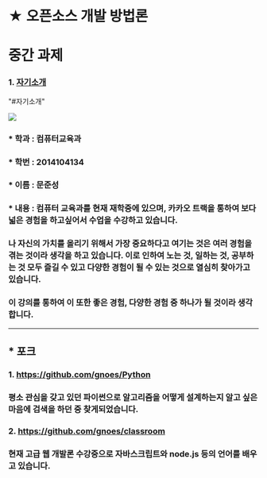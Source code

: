 
# ★ 오픈소스 개발 방법론

# 중간 과제 
### 1. [자기소개](#자기소개)

"#자기소개"

![](https://github.com/gnoes/opensource-class/blob/master/gnoes.png?raw=true)

### * 학과 : 컴퓨터교육과
### * 학번 : 2014104134
### * 이름 : 문준성
### * 내용 : 컴퓨터 교육과를 현재 재학중에 있으며, 카카오 트랙을 통하여 보다 넓은 경험을 하고싶어서 수업을 수강하고 있습니다. 
### 나 자신의 가치를 올리기 위해서 가장 중요하다고 여기는 것은 여러 경험을 겪는 것이라 생각을 하고 있습니다. 이로 인하여 노는 것, 일하는 것, 공부하는 것 모두 즐길 수 있고 다양한 경험이 될 수 있는 것으로 열심히 찾아가고 있습니다.
### 이 강의를 통하여 이 또한 좋은 경험, 다양한 경험 중 하나가 될 것이라 생각합니다.
***


## * 포크
### 1. https://github.com/gnoes/Python
### 평소 관심을 갖고 있던 파이썬으로 알고리즘을 어떻게 설계하는지 알고 싶은 마음에 검색을 하던 중 찾게되었습니다.

### 2. https://github.com/gnoes/classroom
### 현재 고급 웹 개발론 수강중으로 자바스크립트와 node.js 등의 언어를 배우고 있습니다.

